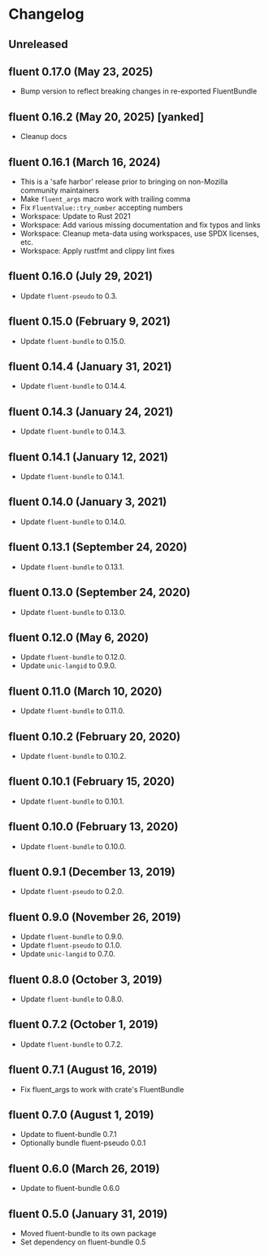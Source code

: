 # Changelog

## Unreleased

## fluent 0.17.0 (May 23, 2025)
  - Bump version to reflect breaking changes in re-exported FluentBundle

## fluent 0.16.2 (May 20, 2025) [yanked]
  - Cleanup docs

## fluent 0.16.1 (March 16, 2024)
  - This is a 'safe harbor' release prior to bringing on non-Mozilla community maintainers
  - Make `fluent_args` macro work with trailing comma
  - Fix `FluentValue::try_number` accepting numbers
  - Workspace: Update to Rust 2021
  - Workspace: Add various missing documentation and fix typos and links
  - Workspace: Cleanup meta-data using workspaces, use SPDX licenses, etc.
  - Workspace: Apply rustfmt and clippy lint fixes

## fluent 0.16.0 (July 29, 2021)
  - Update `fluent-pseudo` to 0.3.

## fluent 0.15.0 (February 9, 2021)
  - Update `fluent-bundle` to 0.15.0.

## fluent 0.14.4 (January 31, 2021)
  - Update `fluent-bundle` to 0.14.4.

## fluent 0.14.3 (January 24, 2021)
  - Update `fluent-bundle` to 0.14.3.

## fluent 0.14.1 (January 12, 2021)
  - Update `fluent-bundle` to 0.14.1.

## fluent 0.14.0 (January 3, 2021)
  - Update `fluent-bundle` to 0.14.0.

## fluent 0.13.1 (September  24, 2020)
  - Update `fluent-bundle` to 0.13.1.

## fluent 0.13.0 (September 24, 2020)
  - Update `fluent-bundle` to 0.13.0.

## fluent 0.12.0 (May 6, 2020)
  - Update `fluent-bundle` to 0.12.0.
  - Update `unic-langid` to 0.9.0.

## fluent 0.11.0 (March 10, 2020)
  - Update `fluent-bundle` to 0.11.0.

## fluent 0.10.2 (February 20, 2020)
  - Update `fluent-bundle` to 0.10.2.

## fluent 0.10.1 (February 15, 2020)
  - Update `fluent-bundle` to 0.10.1.

## fluent 0.10.0 (February 13, 2020)
  - Update `fluent-bundle` to 0.10.0.

## fluent 0.9.1 (December 13, 2019)
  - Update `fluent-pseudo` to 0.2.0.

## fluent 0.9.0 (November 26, 2019)
  - Update `fluent-bundle` to 0.9.0.
  - Update `fluent-pseudo` to 0.1.0.
  - Update `unic-langid` to 0.7.0.

## fluent 0.8.0 (October 3, 2019)

  - Update `fluent-bundle` to 0.8.0.

## fluent 0.7.2 (October 1, 2019)

  - Update `fluent-bundle` to 0.7.2.

## fluent 0.7.1 (August 16, 2019)

  - Fix fluent_args to work with crate's FluentBundle

## fluent 0.7.0 (August 1, 2019)

  - Update to fluent-bundle 0.7.1
  - Optionally bundle fluent-pseudo 0.0.1

## fluent 0.6.0 (March 26, 2019)

  - Update to fluent-bundle 0.6.0

## fluent 0.5.0 (January 31, 2019)

  - Moved fluent-bundle to its own package
  - Set dependency on fluent-bundle 0.5

